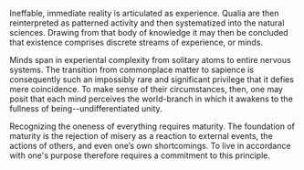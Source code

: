Ineffable, immediate reality is articulated as experience. Qualia are then reinterpreted as patterned activity and then systematized into the natural sciences. Drawing from that body of knowledge it may then be concluded that existence comprises discrete streams of experience, or minds.

Minds span in experiental complexity from solitary atoms to entire nervous systems. The transition from commonplace matter to sapience is consequently such an impossibly rare and significant privilege that it defies mere coincidence. To make sense of their circumstances, then, one may posit that each mind perceives the world-branch in which it awakens to the fullness of being--undifferentiated unity.

Recognizing the oneness of everything requires maturity. The foundation of maturity is the rejection of misery as a reaction to external events, the actions of others, and even one’s own shortcomings. To live in accordance with one's purpose therefore requires a commitment to this principle.